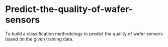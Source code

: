 # Predict-the-quality-of-wafer-sensors
To build a classification methodology to predict the quality of wafer sensors based on the given training data. 
